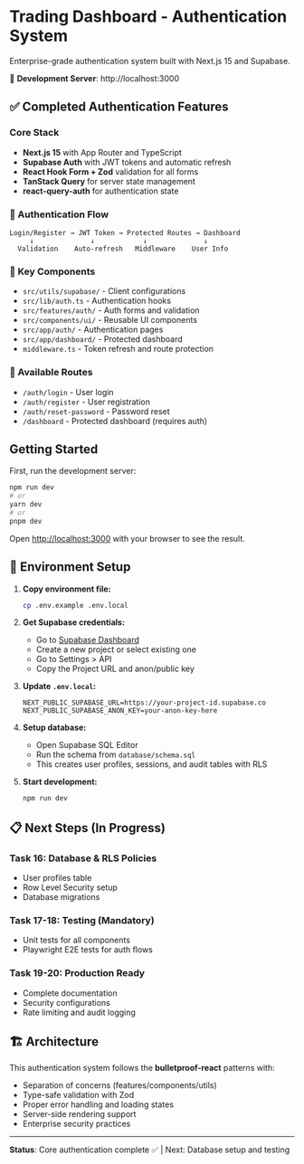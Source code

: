 # Trading Dashboard - Authentication System

Enterprise-grade authentication system built with Next.js 15 and Supabase.

🚀 **Development Server**: http://localhost:3000

## ✅ Completed Authentication Features

### Core Stack

- **Next.js 15** with App Router and TypeScript
- **Supabase Auth** with JWT tokens and automatic refresh
- **React Hook Form + Zod** validation for all forms
- **TanStack Query** for server state management
- **react-query-auth** for authentication state

### 🔐 Authentication Flow

```
Login/Register → JWT Token → Protected Routes → Dashboard
     ↓              ↓            ↓              ↓
  Validation    Auto-refresh   Middleware    User Info
```

### 📁 Key Components

- `src/utils/supabase/` - Client configurations
- `src/lib/auth.ts` - Authentication hooks
- `src/features/auth/` - Auth forms and validation
- `src/components/ui/` - Reusable UI components
- `src/app/auth/` - Authentication pages
- `src/app/dashboard/` - Protected dashboard
- `middleware.ts` - Token refresh and route protection

### 🎯 Available Routes

- `/auth/login` - User login
- `/auth/register` - User registration
- `/auth/reset-password` - Password reset
- `/dashboard` - Protected dashboard (requires auth)

## Getting Started

First, run the development server:

```bash
npm run dev
# or
yarn dev
# or
pnpm dev
```

Open [http://localhost:3000](http://localhost:3000) with your browser to see the result.

## 🔧 Environment Setup

1. **Copy environment file:**

   ```bash
   cp .env.example .env.local
   ```

2. **Get Supabase credentials:**

   - Go to [Supabase Dashboard](https://supabase.com/dashboard)
   - Create a new project or select existing one
   - Go to Settings > API
   - Copy the Project URL and anon/public key

3. **Update `.env.local`:**

   ```env
   NEXT_PUBLIC_SUPABASE_URL=https://your-project-id.supabase.co
   NEXT_PUBLIC_SUPABASE_ANON_KEY=your-anon-key-here
   ```

4. **Setup database:**

   - Open Supabase SQL Editor
   - Run the schema from `database/schema.sql`
   - This creates user profiles, sessions, and audit tables with RLS

5. **Start development:**
   ```bash
   npm run dev
   ```

## 📋 Next Steps (In Progress)

### Task 16: Database & RLS Policies

- User profiles table
- Row Level Security setup
- Database migrations

### Task 17-18: Testing (Mandatory)

- Unit tests for all components
- Playwright E2E tests for auth flows

### Task 19-20: Production Ready

- Complete documentation
- Security configurations
- Rate limiting and audit logging

## 🏗️ Architecture

This authentication system follows the **bulletproof-react** patterns with:

- Separation of concerns (features/components/utils)
- Type-safe validation with Zod
- Proper error handling and loading states
- Server-side rendering support
- Enterprise security practices

---

**Status**: Core authentication complete ✅ | Next: Database setup and testing
